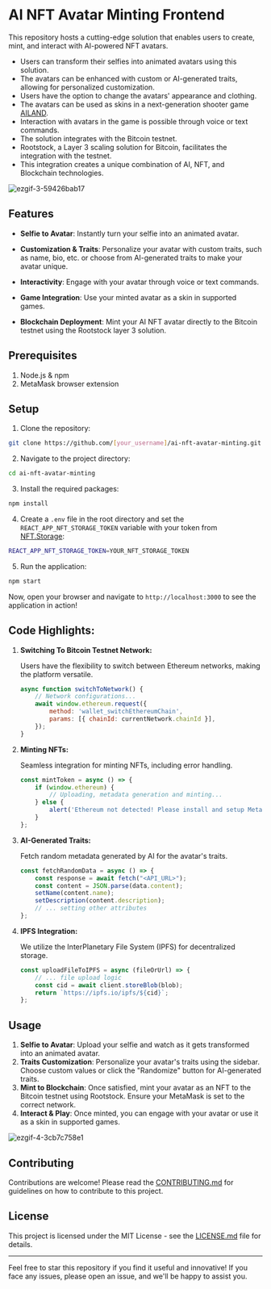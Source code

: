 # AI NFT Avatar Minting Frontend

This repository hosts a cutting-edge solution that enables users to create, mint, and interact with AI-powered NFT avatars.

- Users can transform their selfies into animated avatars using this solution.
- The avatars can be enhanced with custom or AI-generated traits, allowing for personalized customization.
- Users have the option to change the avatars' appearance and clothing.
- The avatars can be used as skins in a next-generation shooter game [AILAND](https://ailand.app).
- Interaction with avatars in the game is possible through voice or text commands.
- The solution integrates with the Bitcoin testnet.
- Rootstock, a Layer 3 scaling solution for Bitcoin, facilitates the integration with the testnet.
- This integration creates a unique combination of AI, NFT, and Blockchain technologies.

![ezgif-3-59426bab17](https://github.com/andreykobal/bitcoin-rootstock-ai-nft-avatars-minter/assets/19206978/bbae5470-7079-4aa4-b98d-7b242f3c8eea)


## Features

- **Selfie to Avatar**: Instantly turn your selfie into an animated avatar.
  
- **Customization & Traits**: Personalize your avatar with custom traits, such as name, bio, etc. or choose from AI-generated traits to make your avatar unique.
  
- **Interactivity**: Engage with your avatar through voice or text commands.
  
- **Game Integration**: Use your minted avatar as a skin in supported games.
  
- **Blockchain Deployment**: Mint your AI NFT avatar directly to the Bitcoin testnet using the Rootstock layer 3 solution.

## Prerequisites

1. Node.js & npm
2. MetaMask browser extension

## Setup

1. Clone the repository:

```bash
git clone https://github.com/[your_username]/ai-nft-avatar-minting.git
```

2. Navigate to the project directory:

```bash
cd ai-nft-avatar-minting
```

3. Install the required packages:

```bash
npm install
```

4. Create a `.env` file in the root directory and set the `REACT_APP_NFT_STORAGE_TOKEN` variable with your token from [NFT.Storage](https://nft.storage/):

```bash
REACT_APP_NFT_STORAGE_TOKEN=YOUR_NFT_STORAGE_TOKEN
```

5. Run the application:

```bash
npm start
```

Now, open your browser and navigate to `http://localhost:3000` to see the application in action!

## Code Highlights:

1. **Switching To Bitcoin Testnet Network:**

   Users have the flexibility to switch between Ethereum networks, making the platform versatile.
   ```javascript
   async function switchToNetwork() {
       // Network configurations...
       await window.ethereum.request({
           method: 'wallet_switchEthereumChain',
           params: [{ chainId: currentNetwork.chainId }],
       });
   }
   ```

2. **Minting NFTs:**

   Seamless integration for minting NFTs, including error handling.
   ```javascript
   const mintToken = async () => {
       if (window.ethereum) {
           // Uploading, metadata generation and minting...
       } else {
           alert('Ethereum not detected! Please install and setup MetaMask.');
       }
   };
   ```

3. **AI-Generated Traits:**

   Fetch random metadata generated by AI for the avatar's traits.
   ```javascript
   const fetchRandomData = async () => {
       const response = await fetch("<API_URL>");
       const content = JSON.parse(data.content);
       setName(content.name);
       setDescription(content.description);
       // ... setting other attributes
   };
   ```

4. **IPFS Integration:**

   We utilize the InterPlanetary File System (IPFS) for decentralized storage.
   ```javascript
   const uploadFileToIPFS = async (fileOrUrl) => {
       // ... file upload logic
       const cid = await client.storeBlob(blob);
       return `https://ipfs.io/ipfs/${cid}`;
   };
   ```


## Usage

1. **Selfie to Avatar**: Upload your selfie and watch as it gets transformed into an animated avatar.
2. **Traits Customization**: Personalize your avatar's traits using the sidebar. Choose custom values or click the "Randomize" button for AI-generated traits.
3. **Mint to Blockchain**: Once satisfied, mint your avatar as an NFT to the Bitcoin testnet using Rootstock. Ensure your MetaMask is set to the correct network.
4. **Interact & Play**: Once minted, you can engage with your avatar or use it as a skin in supported games.

![ezgif-4-3cb7c758e1](https://github.com/andreykobal/bitcoin-rootstock-ai-nft-avatars-minter/assets/19206978/0e475dea-244a-4059-b516-74b3c84ad1e7)


## Contributing

Contributions are welcome! Please read the [CONTRIBUTING.md](./CONTRIBUTING.md) for guidelines on how to contribute to this project.

## License

This project is licensed under the MIT License - see the [LICENSE.md](./LICENSE.md) file for details.

---

Feel free to star this repository if you find it useful and innovative! If you face any issues, please open an issue, and we'll be happy to assist you.
